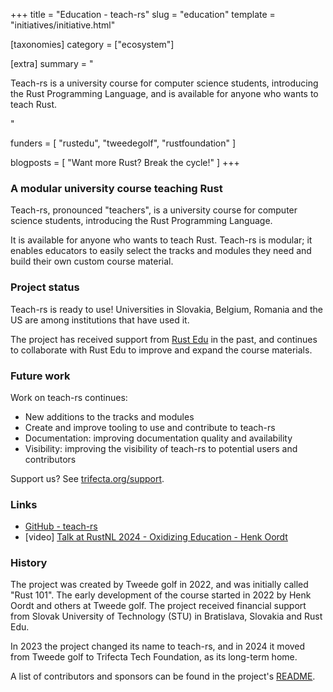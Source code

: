 +++
title = "Education - teach-rs"
slug = "education"
template = "initiatives/initiative.html"

[taxonomies]
category = ["ecosystem"]

[extra]
summary = "<p>Teach-rs is a university course for computer science students, introducing the Rust Programming Language, and is available for anyone who wants to teach Rust.</p>"

funders = [
    "rustedu",
    "tweedegolf",
    "rustfoundation"
]

blogposts = [
    "Want more Rust? Break the cycle!"
]
+++

### A modular university course teaching Rust

Teach-rs, pronounced "teachers", is a university course for computer science students, introducing the Rust Programming Language. 

It is available for anyone who wants to teach Rust. Teach-rs is modular; it enables educators to easily select the tracks and modules they need and build their own custom course material.

### Project status

Teach-rs is ready to use! Universities in Slovakia, Belgium, Romania and the US are among institutions that have used it.

The project has received support from [Rust Edu](https://rust-edu.org/) in the past, and continues to collaborate with Rust Edu to improve and expand the course materials.

### Future work

Work on teach-rs continues:

- New additions to the tracks and modules
- Create and improve tooling to use and contribute to teach-rs 
- Documentation: improving documentation quality and availability
- Visibility: improving the visibility of teach-rs to potential users and contributors

Support us? See [trifecta.org/support](/support).

### Links

- [GitHub - teach-rs](https://github.com/trifectatechfoundation/teach-rs)
- [video] [Talk at RustNL 2024 - Oxidizing Education - Henk Oordt](https://www.youtube.com/watch?v=KwZM0lSTvyk)

### History

The project was created by Tweede golf in 2022, and was initially called "Rust 101". The early development of the course started in 2022 by Henk Oordt and others at Tweede golf. The project received financial support from Slovak University of Technology (STU) in Bratislava, Slovakia and Rust Edu.

In 2023 the project changed its name to teach-rs, and in 2024 it moved from Tweede golf to Trifecta Tech Foundation, as its long-term home.

A list of contributors and sponsors can be found in the project's [README](https://github.com/trifectatechfoundation/teach-rs/blob/main/README.md).
